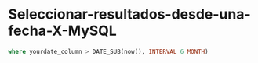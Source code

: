 # Seleccionar-resultados-desde-una-fecha-X-MySQL

```sql
where yourdate_column > DATE_SUB(now(), INTERVAL 6 MONTH)
```
